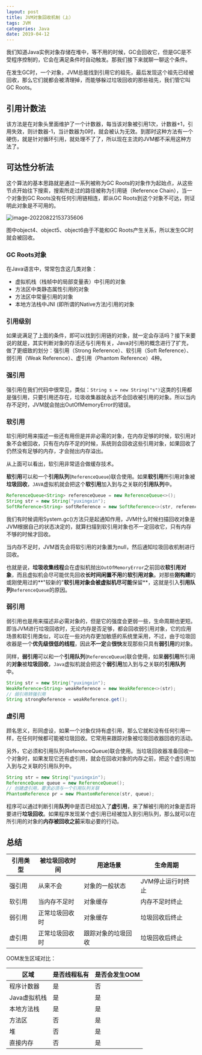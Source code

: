 ```yaml
---
layout: post
title: JVM对象回收机制（上）
tags: JVM
categories: Java
date: 2019-04-12
---
```


我们知道Java实例对象存储在堆中，等不用的时候，GC会回收它，但是GC是不受程序控制的，它会在满足条件时自动触发。那我们接下来就聊一聊这个条件。

在发生GC时，一个对象，JVM总能找到引用它的祖先，最后发现这个祖先已经被回收，那么它们就都会被清理掉，而能够躲过垃圾回收的那些祖先，我们管它叫GC Roots。

## 引用计数法

该方法是在对象头里面维护了一个计数器，每当该对象被引用1次，计数器+1，引用失效，则计数器-1，当计数器为0时，就会被认为无效。到那时这种方法有一个硬伤，就是针对循环引用，就处理不了了，所以现在主流的JVM都不采用这种方法了。

## 可达性分析法

这个算法的基本思路就是通过一系列被称为GC Roots的对象作为起始点，从这些节点开始往下搜索，搜索所走过的路径被称为引用链（Reference Chain），当一个对象到GC Roots没有任何引用链相连，即从GC Roots到这个对象不可达，则证明此对象是不可用的。

![image-20220822153735606](https://tva1.sinaimg.cn/large/e6c9d24ely1h5fl1akf16j20vb0est9o.jpg)

图中object4、object5、object6由于不能和GC Roots产生关系，所以发生GC时就会被回收。

### GC Roots对象

在Java语言中，常常包含这几类对象：

- 虚拟机栈（栈帧中的局部变量表）中引用的对象
- 方法区中类静态属性引用的对象
- 方法区中常量引用的对象
- 本地方法栈中JNI (即所谓的Native方法)引用的对象

### 引用级别

如果说满足了上面的条件，即可以找到引用链的对象，就一定会存活吗？接下来要说的就是，其实判断对象的存活还与引用有关，Java对引用的概念进行了扩充，做了更细致的划分：强引用（Strong Reference）、软引用（Soft Reference）、弱引用（Weak Reference）、虚引用（Phantom Reference）4种。

### 强引用

强引用在我们代码中很常见，类似：`String s = new String("s")`这类的引用都是强引用，只要引用还存在，垃圾收集器就永远不会回收被引用的对象。所以当内存不足时，JVM就会抛出OutOfMemoryError的错误。

### 软引用

软引用时用来描述一些还有用但是并非必需的对象，在内存足够的时候，软引用对象不会被回收，只有在内存不足的时候，系统则会回收这些引用对象，如果回收了仍然没有足够的内存，才会抛出内存溢出。

从上面可以看出，软引用非常适合做缓存技术。

**软引用**可以和一个**引用队列**(`ReferenceQueue`)联合使用。如果**软引用**所引用对象被**垃圾回收**，`JAVA`虚拟机就会把这个**软引用**加入到与之关联的**引用队列**中。

```java
ReferenceQueue<String> referenceQueue = new ReferenceQueue<>();
String str = new String("yuxingxin");
SoftReference<String> softReference = new SoftReference<>(str, referenceQueue);
```

我们有时候调用System.gc()方法只是起通知作用，JVM什么时候扫描回收对象是JVM根据自己的状态决定的，就算扫描到软引用对象也不一定回收它，只有内存不够的时候才回收。

当内存不足时，JVM首先会将软引用的对象置为null，然后通知垃圾回收机制进行回收。

也就是说，**垃圾收集线程**会在虚拟机抛出`OutOfMemoryError`之前回收**软引用对象**，而且虚拟机会尽可能优先回收**长时间闲置不用**的**软引用对象**。对那些**刚构建**的或刚使用过的**"较新的"**软引用对象会被虚拟机尽可能**保留**，这就是引入**引用队列**`ReferenceQueue`的原因。

### 弱引用

弱引用也是用来描述非必需对象的，但是它的强度会更弱一些，生命周期也更短。即当JVM进行垃圾回收时，无论内存是否足够，都会回收弱引用对象，它的应用场景和软引用类似，可以在一些对内存更加敏感的系统里采用，不过，由于垃圾回收器是一个**优先级很低的线程**，因此**不一定**会**很快**发现那些只具有**弱引用**的对象。

同样，**弱引用**可以和一个**引用队列**(`ReferenceQueue`)联合使用，如果**弱引用**所引用的**对象**被**垃圾回收**，`Java`虚拟机就会把这个**弱引用**加入到与之关联的**引用队列**中。

```java
String str = new String("yuxingxin");
WeakReference<String> weakReference = new WeakReference<>(str);
// 弱引用转强引用
String strongReference = weakReference.get();
```

### 虚引用

顾名思义，形同虚设，如果一个对象仅持有虚引用，那么它就和没有任何引用一样，在任何时候都可能被垃圾回收。它常用来跟踪对象被垃圾回收器回收的活动。

另外，它必须和引用队列(ReferenceQueue)联合使用。当垃圾回收器准备回收一个对象时，如果发现它还有虚引用，就会在回收对象的内存之前，把这个虚引用加入到与之关联的引用队列中。

```java
String str = new String("yuxingxin");
ReferenceQueue queue = new ReferenceQueue();
// 创建虚引用，要求必须与一个引用队列关联
PhantomReference pr = new PhantomReference(str, queue);
```

程序可以通过判断引用**队列**中是否已经加入了**虚引用**，来了解被引用的对象是否将要进行**垃圾回收**。如果程序发现某个虚引用已经被加入到引用队列，那么就可以在所引用的对象的**内存被回收之前**采取必要的行动。

## 总结

| 引用类型 | 被垃圾回收时间 | 用途场景           | 生命周期          |
| -------- | -------------- | ------------------ | ----------------- |
| 强引用   | 从来不会       | 对象的一般状态     | JVM停止运行时终止 |
| 软引用   | 当内存不足时   | 对象缓存           | 内存不足时终止    |
| 弱引用   | 正常垃圾回收时 | 对象缓存           | 垃圾回收后终止    |
| 虚引用   | 正常垃圾回收时 | 跟踪对象的垃圾回收 | 垃圾回收后终止    |

OOM发生区域对比：

| 区域         | 是否线程私有 | 是否会发生OOM |
| ------------ | ------------ | ------------- |
| 程序计数器   | 是           | 否            |
| Java虚拟机栈 | 是           | 是            |
| 本地方法栈   | 是           | 是            |
| 方法区       | 否           | 是            |
| 堆           | 否           | 是            |
| 直接内存     | 否           | 是            |

